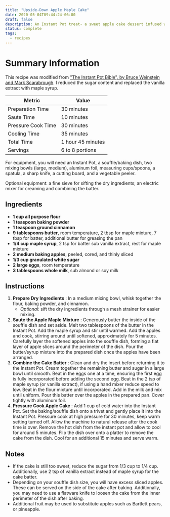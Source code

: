```yaml
---
title: "Upside-Down Apple Maple Cake"
date: 2020-05-04T09:44:24-06:00
draft: false
description: An Instant Pot treat- a sweet apple cake dessert infused with maple syrup.
status: complete
tags:
  - recipes
---
```


# Summary Information

This recipe was modified from ["The Instant Pot Bible", by Bruce Weinstein and Mark Scarabrough](https://recipes.instantpot.com/author/theinstantpotbible/). I reduced the sugar content and replaced the vanilla extract with maple syrup.

<!-- figure 
  src="https://swift-yeg.cloud.cybera.ca:8080/v1/AUTH_e3b719b87453492086f32f5a66c427cf/media/2020/05/04/upside_down_apple_maple_cake.jpg"
  alt="Upside-Down Apple Maple Cake, finished product."
  link="//media.udia.ca/2020/05/04/upside_down_apple_maple_cake.jpg"
  title="Upside-Down Apple Maple Cake, finished product."
  caption="This picture was taken while cooling, after removing the cake from the souffle dish."
-->

| Metric             | Value             |
|--------------------|-------------------|
| Preparation Time   | 30 minutes        |
| Saute Time         | 10 minutes        |
| Pressure Cook Time | 30 minutes        |
| Cooling Time       | 35 minutes        |
| Total Time         | 1 hour 45 minutes |
| Servings           | 6 to 8 portions   |

For equipment, you will need an Instant Pot, a souffle/baking dish, two mixing bowls (large, medium), aluminum foil, measuring cups/spoons, a spatula, a sharp knife, a cutting board, and a vegetable peeler.

Optional equipment: a fine sieve for sifting the dry ingredients; an electric mixer for creaming and combining the batter.

## Ingredients

- **1 cup all purpose flour**
- **1 teaspoon baking powder**
- **1 teaspoon ground cinnamon**
- **9 tablespoons butter**, room temperature, 2 tbsp for maple mixture, 7 tbsp for batter, additional butter for greasing the pan
- **1/4 cup maple syrup**, 2 tsp for batter sub vanilla extract, rest for maple mixture
- **2 medium baking apples**, peeled, cored, and thinly sliced
- **1/3 cup granulated white sugar**
- **2 large eggs**, room temperature
- **3 tablespoons whole milk**, sub almond or soy milk

## Instructions

1. **Prepare Dry Ingredients**
: In a medium mixing bowl, whisk together the flour, baking powder, and cinnamon.
    * *Optional*: sift the dry ingredients through a mesh strainer for easier mixing.
2. **Saute the Apple Maple Mixture**
: Generously butter the inside of the souffle dish and set aside.
Melt two tablespoons of the butter in the Instant Pot. Add the maple syrup and stir until warmed. Add the apples and cook, stirring around until softened, approximately for 5 minutes. Carefully layer the softened apples into the souffle dish, forming a flat layer of apple slices around the perimeter of the dish. Pour the butter/syrup mixture into the prepared dish once the apples have been arranged.
3. **Combine the Cake Batter**
: Clean and dry the insert before returning it to the Instant Pot. Cream together the remaining butter and sugar in a large bowl until smooth. Beat in the eggs one at a time, ensuring the first egg is fully incorporated before adding the second egg. Beat in the 2 tsp of maple syrup (or vanilla extract), if using a hand mixer reduce speed to low.
Beat in the flour mixture until incorporated. Add in the milk and mix until uniform.
Pour this batter over the apples in the prepared pan. Cover tightly with aluminum foil.
4. **Pressure Cook Apple Cake**
: Add 1 cup of cold water into the Instant Pot. Set the baking/souffle dish onto a trivet and gently place it into the Instant Pot.
Pressure cook at high pressure for 30 minutes, keep warm setting turned off. Allow the machine to natural release after the cook time is over.
Remove the hot dish from the instant pot and allow to cool for around 5 minutes. Flip the dish over onto a platter to remove the cake from the dish. Cool for an additional 15 minutes and serve warm.

## Notes

* If the cake is still too sweet, reduce the sugar from 1/3 cup to 1/4 cup. Additionally, use 2 tsp of vanilla extract instead of maple syrup for the cake batter.
* Depending on your souffle dish size, you will have excess sliced apples. These can be served on the side of the cake after baking. Additionally, you may need to use a flatware knife to loosen the cake from the inner perimeter of the dish after baking.
* Additional fruit may be used to substitute apples such as Bartlett pears, or pineapple.
